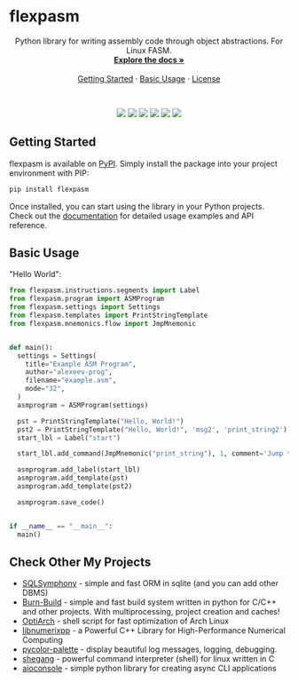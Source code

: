 # flexpasm
<a id="readme-top"></a> 

<div align="center">  
  <p align="center">
    Python library for writing assembly code through object abstractions. For Linux FASM.
    <br />
    <a href="./docs/en/index.md"><strong>Explore the docs »</strong></a>
    <br />
    <br />
    <a href="#getting-started">Getting Started</a>
    ·
    <a href="#usage-examples">Basic Usage</a>
    ·
    <a href="https://github.com/alexeev-prog/flexpasm/blob/main/LICENSE">License</a>
  </p>
</div>
<br>
<p align="center">
    <img src="https://img.shields.io/github/languages/top/alexeev-prog/flexpasm?style=for-the-badge">
    <img src="https://img.shields.io/github/languages/count/alexeev-prog/flexpasm?style=for-the-badge">
    <img src="https://img.shields.io/github/license/alexeev-prog/flexpasm?style=for-the-badge">
    <img src="https://img.shields.io/github/stars/alexeev-prog/flexpasm?style=for-the-badge">
    <img src="https://img.shields.io/github/issues/alexeev-prog/flexpasm?style=for-the-badge">
    <img src="https://img.shields.io/github/last-commit/alexeev-prog/flexpasm?style=for-the-badge">
</p>

## Getting Started

flexpasm is available on [PyPI](https://pypi.org/project/flexpasm). Simply install the package into your project environment with PIP:

```bash
pip install flexpasm
```

Once installed, you can start using the library in your Python projects. Check out the [documentation](./docs/en/index.md) for detailed usage examples and API reference.

## Basic Usage
"Hello World":

```python
from flexpasm.instructions.segments import Label
from flexpasm.program import ASMProgram
from flexpasm.settings import Settings
from flexpasm.templates import PrintStringTemplate
from flexpasm.mnemonics.flow import JmpMnemonic


def main():
  settings = Settings(
    title="Example ASM Program",
    author="alexeev-prog",
    filename="example.asm",
    mode="32",
  )
  asmprogram = ASMProgram(settings)

  pst = PrintStringTemplate("Hello, World!")
  pst2 = PrintStringTemplate("Hello, World!", 'msg2', 'print_string2')
  start_lbl = Label("start")

  start_lbl.add_command(JmpMnemonic("print_string"), 1, comment='Jump to print strint template')

  asmprogram.add_label(start_lbl)
  asmprogram.add_template(pst)
  asmprogram.add_template(pst2)

  asmprogram.save_code()


if __name__ == "__main__":
  main()
```

## Check Other My Projects

 + [SQLSymphony](https://github.com/alexeev-prog/SQLSymphony) - simple and fast ORM in sqlite (and you can add other DBMS)
 + [Burn-Build](https://github.com/alexeev-prog/burn-build) - simple and fast build system written in python for C/C++ and other projects. With multiprocessing, project creation and caches!
 + [OptiArch](https://github.com/alexeev-prog/optiarch) - shell script for fast optimization of Arch Linux
 + [libnumerixpp](https://github.com/alexeev-prog/libnumerixpp) - a Powerful C++ Library for High-Performance Numerical Computing
 + [pycolor-palette](https://github.com/alexeev-prog/pycolor-palette) - display beautiful log messages, logging, debugging.
 + [shegang](https://github.com/alexeev-prog/shegang) - powerful command interpreter (shell) for linux written in C
 + [aioconsole](https://github.com/alexeev-prog/aioconsole) - simple python library for creating async CLI applications

